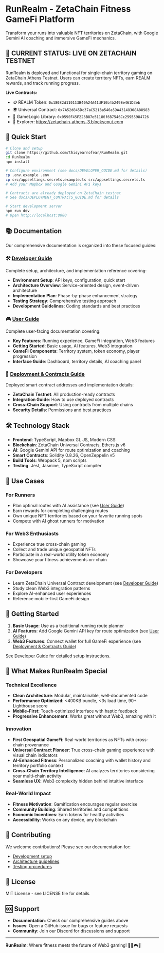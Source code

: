 # RunRealm - ZetaChain Fitness GameFi Platform

Transform your runs into valuable NFT territories on ZetaChain, with Google Gemini AI coaching and immersive GameFi mechanics.

## 🎯 **CURRENT STATUS: LIVE ON ZETACHAIN TESTNET**

RunRealm is deployed and functional for single-chain territory gaming on ZetaChain Athens Testnet. Users can create territory NFTs, earn REALM rewards, and track running progress.

**Live Contracts:**
- 🪙 REALM Token: `0x18082d110113B40A24A41dF10b4b249Ee461D3eb`
- 🌍 Universal Contract: `0x7A52d845Dc37aC5213a546a59A43148308A88983`
- 🔧 GameLogic Library: `0x0590F45F223B87e51180f6B7546Cc25955984726`
- 📍 Explorer: https://zetachain-athens-3.blockscout.com

## 🚀 Quick Start

```bash
# Clone and setup
git clone https://github.com/thisyearnofear/RunRealm.git
cd RunRealm
npm install

# Configure environment (see docs/DEVELOPER_GUIDE.md for details)
cp .env.example .env
cp src/appsettings.secrets.example.ts src/appsettings.secrets.ts
# Add your Mapbox and Google Gemini API keys

# Contracts are already deployed on ZetaChain testnet
# See docs/DEPLOYMENT_CONTRACTS_GUIDE.md for details

# Start development server
npm run dev
# Open http://localhost:8080
```

## 📚 Documentation

Our comprehensive documentation is organized into these focused guides:

### 🛠️ [Developer Guide](docs/DEVELOPER_GUIDE.md)

Complete setup, architecture, and implementation reference covering:

- **Environment Setup**: API keys, configuration, quick start
- **Architecture Overview**: Service-oriented design, event-driven architecture
- **Implementation Plan**: Phase-by-phase enhancement strategy
- **Testing Strategy**: Comprehensive testing approach
- **Development Guidelines**: Coding standards and best practices

### 🎮 [User Guide](docs/USER_GUIDE.md)

Complete user-facing documentation covering:

- **Key Features**: Running experience, GameFi integration, Web3 features
- **Getting Started**: Basic usage, AI features, Web3 integration
- **GameFi Components**: Territory system, token economy, player progression
- **Interface Guide**: Dashboard, territory details, AI coaching panel

### 📝 [Deployment & Contracts Guide](docs/DEPLOYMENT_CONTRACTS_GUIDE.md)

Deployed smart contract addresses and implementation details:

- **ZetaChain Testnet**: All production-ready contracts
- **Integration Guide**: How to use deployed contracts
- **Cross-Chain Support**: Using contracts from multiple chains
- **Security Details**: Permissions and best practices

## 🛠️ Technology Stack

- **Frontend**: TypeScript, Mapbox GL JS, Modern CSS
- **Blockchain**: ZetaChain Universal Contracts, Ethers.js v6
- **AI**: Google Gemini API for route optimization and coaching
- **Smart Contracts**: Solidity 0.8.26, OpenZeppelin v5
- **Build Tools**: Webpack 5, npm scripts
- **Testing**: Jest, Jasmine, TypeScript compiler

## 🎯 Use Cases

### For Runners

- Plan optimal routes with AI assistance (see [User Guide](docs/USER_GUIDE.md))
- Earn rewards for completing challenging routes
- Own unique NFT territories based on your favorite running spots
- Compete with AI ghost runners for motivation

### For Web3 Enthusiasts

- Experience true cross-chain gaming
- Collect and trade unique geospatial NFTs
- Participate in a real-world utility token economy
- Showcase your fitness achievements on-chain

### For Developers

- Learn ZetaChain Universal Contract development (see [Developer Guide](docs/DEVELOPER_GUIDE.md))
- Study clean Web3 integration patterns
- Explore AI-enhanced user experiences
- Reference mobile-first GameFi design

## 🚀 Getting Started

1. **Basic Usage**: Use as a traditional running route planner
2. **AI Features**: Add Google Gemini API key for route optimization (see [User Guide](docs/USER_GUIDE.md))
3. **Web3 Features**: Connect wallet for full GameFi experience (see [Deployment & Contracts Guide](docs/DEPLOYMENT_CONTRACTS_GUIDE.md))

See [Developer Guide](docs/DEVELOPER_GUIDE.md) for detailed setup instructions.

## 🌟 What Makes RunRealm Special

### Technical Excellence

- **Clean Architecture**: Modular, maintainable, well-documented code
- **Performance Optimized**: <400KB bundle, <3s load time, 90+ Lighthouse score
- **Mobile-First**: Touch-optimized interface with haptic feedback
- **Progressive Enhancement**: Works great without Web3, amazing with it

### Innovation

- **First Geospatial GameFi**: Real-world territories as NFTs with cross-chain provenance
- **Universal Contract Pioneer**: True cross-chain gaming experience with visual chain indicators
- **AI-Enhanced Fitness**: Personalized coaching with wallet history and territory portfolio context
- **Cross-Chain Territory Intelligence**: AI analyzes territories considering your multi-chain activity
- **Seamless UX**: Web3 complexity hidden behind intuitive interface

### Real-World Impact

- **Fitness Motivation**: Gamification encourages regular exercise
- **Community Building**: Shared territories and competitions
- **Economic Incentives**: Earn tokens for healthy activities
- **Accessibility**: Works on any device, any blockchain

## 🤝 Contributing

We welcome contributions! Please see our documentation for:

- [Development setup](docs/DEVELOPER_GUIDE.md#environment-setup)
- [Architecture guidelines](docs/DEVELOPER_GUIDE.md#architecture-overview)
- [Testing procedures](docs/DEVELOPER_GUIDE.md#testing-strategy)

## 📄 License

MIT License - see LICENSE file for details.

## 🆘 Support

- **Documentation**: Check our comprehensive guides above
- **Issues**: Open a GitHub issue for bugs or feature requests
- **Community**: Join our Discord for discussions and support

---

**RunRealm**: Where fitness meets the future of Web3 gaming! 🏃‍♂️🎮🚀
